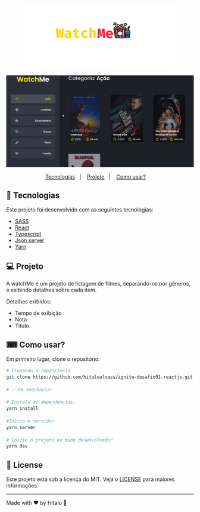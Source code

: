 <h1 align="center">
  <img alt="watchMe" title="watchMe" src=".github/logo.png" width="400px" />
</h1>

<p align="center">
     <img src=".github/preview.gif" alt="watchMe demo" />
</p>

<p align="center">
  <a href="#-technologias">Tecnologias</a>&nbsp;&nbsp;&nbsp;|&nbsp;&nbsp;&nbsp;
  <a href="#-projeto">Projeto</a>&nbsp;&nbsp;&nbsp;|&nbsp;&nbsp;&nbsp;
  <a href="#-como-usar?">Como usar?</a>&nbsp;&nbsp;&nbsp;&nbsp;&nbsp;&nbsp;
</p>

## 🚀 Tecnologias

Este projeto foi desenvolvido com as seguintes tecnologias:

- <a href="https://sass-lang.com/">SASS</a>
- <a href="https://pt-br.reactjs.org/">React</a>
- <a href="https://www.typescriptlang.org/">Typescript</a>
- <a href="https://www.npmjs.com/package/json-server">Json server</a>
- <a href="https://yarnpkg.com/">Yarn</a>

## 💻 Projeto

A watchMe é um projeto de listagem de filmes, separando-os por gêneros, e exibindo detalhes sobre cada item. 

Detalhes exibidos:
- Tempo de exibição
- Nota
- Titulo

## ⌨ Como usar?

Em primeiro lugar, clone o repositório:

```bash
# Clonando o repositório
git clone https://github.com/hitaloalvess/ignite-desafio01-reactjs.git

# ✅ Em sequência:

# Instale as dependências:
yarn install

#Inicio o servidor
yarn server

# Inicie o projeto no modo desenvolvedor
yarn dev
```

## :memo: License

Este projeto está sob a licença do MIT. Veja o [LICENSE](https://github.com/hitaloalvess/ignite-desafio02-reactjs/blob/main/LICENSE) para maiores informações.

---
Made with ♥ by Hitalo 🚀

